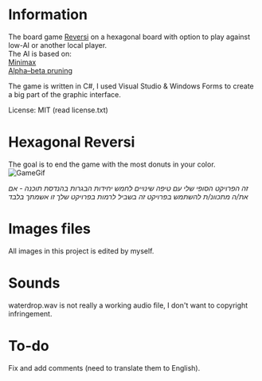 # Information  
The board game [Reversi](https://en.wikipedia.org/wiki/Reversi) on a hexagonal board with option to play against low-AI or another local player.  
The AI is based on:  
[Minimax](https://en.wikipedia.org/wiki/Minimax)  
[Alpha–beta pruning](https://en.wikipedia.org/wiki/Alpha%E2%80%93beta_pruning)  
  
The game is written in C#, I used Visual Studio & Windows Forms to create a big part of the graphic interface.  
  
License: MIT (read license.txt)

# Hexagonal Reversi 
The goal is to end the game with the most donuts in your color.  
![GameGif](https://i.imgur.com/id7I1OD.gif)     
  
*זה הפרויקט הסופי שלי עם טיפה שינויים לחמש יחידות הבגרות בהנדסת תוכנה - אם את/ה מתכוונ/ת להשתמש בפרויקט זה בשביל לרמות בפרויקט שלך זו אשמתך בלבד*  
  
# Images files  
All images in this project is edited by myself.  
  
# Sounds  
waterdrop.wav is not really a working audio file, I don't want to copyright infringement.

# To-do  
Fix and add comments (need to translate them to English).
